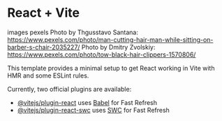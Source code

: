 # React + Vite

images
pexels
Photo by Thgusstavo Santana: https://www.pexels.com/photo/man-cutting-hair-man-while-sitting-on-barber-s-chair-2035227/
Photo by Dmitry Zvolskiy: https://www.pexels.com/photo/tow-black-hair-clippers-1570806/

This template provides a minimal setup to get React working in Vite with HMR and some ESLint rules.

Currently, two official plugins are available:

- [@vitejs/plugin-react](https://github.com/vitejs/vite-plugin-react/blob/main/packages/plugin-react/README.md) uses [Babel](https://babeljs.io/) for Fast Refresh
- [@vitejs/plugin-react-swc](https://github.com/vitejs/vite-plugin-react-swc) uses [SWC](https://swc.rs/) for Fast Refresh
